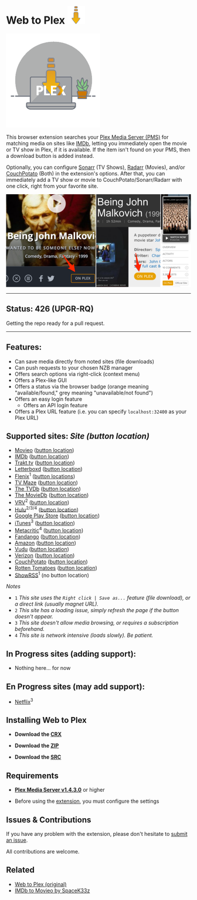 # Web to Plex ![Icon](src/img/48.png)

![Logo](src/img/256.png)

This browser extension searches your [Plex Media Server (PMS)](https://www.plex.tv/downloads/) for matching media on sites like [IMDb](https://imdb.com), letting you immediately open the movie or TV show in Plex, if it is available. If the item isn't found on your PMS, then a download button is added instead.

Optionally, you can configure [Sonarr](https://sonarr.tv/) (TV Shows), [Radarr](https://radarr.video/) (Movies), and/or [CouchPotato](https://couchpota.to/) (Both) in the extension's options. After that, you can immediately add a TV show or movie to CouchPotato/Sonarr/Radarr with one click, right from your favorite site.

![Examples](example.png)

----

## Status: 426 (UPGR-RQ)

Getting the repo ready for a pull request.

----

## Features:

- Can save media directly from noted sites (file downloads)
- Can push requests to your chosen NZB manager
- Offers search options via right-click (context menu)
- Offers a Plex-like GUI
- Offers a status via the browser badge (orange meaning "available/found," grey meaning "unavailable/not found")
- Offers an easy login feature
	- Offers an API login feature
- Offers a Plex URL feature (i.e. you can specify `localhost:32400` as your Plex URL)

## Supported sites: *Site (button location)*

- [Movieo](http://movieo.me/) ([button location](button-locations/movieo.png))
- [IMDb](http://imdb.com/) ([button location](button-locations/imdb.png))
- [Trakt.tv](https://trakt.tv/) ([button location](button-locations/trakt.png))
- [Letterboxd](https://letterboxd.com/) ([button location](button-locations/letterboxd.png))
- [Flenix](https://flenix.co/)<sup>1</sup> ([button locations](button-locations/flenix.png))
- [TV Maze](http://www.tvmaze.com/) ([button location](button-locations/tvmaze.png))
- [The TVDb](https://www.thetvdb.com/) ([button location](button-locations/tvdb.png))
- [The MovieDb](https://www.themoviedb.org/) ([button location](button-locations/tmdb.png))
- [VRV](https://vrv.co/)<sup>2</sup> ([button location](button-locations/vrv.png))
- [Hulu](https://hulu.com/)<sup>2/3/4</sup> ([button location](button-locations/hulu.png))
- [Google Play Store](https://play.google.com/store/movies/) ([button location](button-locations/google.png))
- [iTunes](https://itunes.apple.com/)<sup>3</sup> ([button location](button-locations/itunes.png))
- [Metacritic](http://www.metacritic.com/)<sup>4</sup> ([button location](button-locations/metacritic.png))
- [Fandango](https://www.fandango.com/) ([button location](button-locations/fandango.png))
- [Amazon](https://www.amazon.com/) ([button location](button-locations/amazon.png))
- [Vudu](https://www.vudu.com/) ([button location](button-locations/vudu.png))
- [Verizon](https://www.tv.verizon.com/) ([button location](button-locations/verizon.png))
- [CouchPotato](http://couchpotato.life/) ([button location](button-locations/couch-potato.png))
- [Rotten Tomatoes](https://www.rottentomatoes.com/) ([button location](button-locations/rotten-tomatoes.png))
- [ShowRSS](https://showrss.info/)<sup>1</sup> (no button location)

*Notes*

- `1` *This site uses the `Right click | Save as...` feature (file download), or a direct link (usually magnet URL).*
- `2` *This site has a loading issue, simply refresh the page if the button doesn't appear.*
- `3` *This site doesn't allow media browsing, or requires a subscription beforehand.*
- `4` *This site is network intensive (loads slowly). Be patient.*

## In Progress sites (adding support):

- Nothing here... for now

## En Progress sites (may add support):

- [Netflix](https://netflix.com/)<sup>3</sup>

## Installing Web to Plex

- **Download the [CRX](https://github.com/Ephellon/web-to-plex/raw/master/hhkmjeeccipbolailpomhjhmccnnjhkj.crx)**

- **Download the [ZIP](https://github.com/Ephellon/web-to-plex/raw/master/hhkmjeeccipbolailpomhjhmccnnjhkj.zip)**

- **Download the [SRC](https://github.com/Ephellon/web-to-plex/archive/master.zip)**

## Requirements

+ [**Plex Media Server v1.4.3.0**](https://www.plex.tv/downloads/#getdownload) or higher

+ Before using the [extension](chrome://extensions), you must configure the settings

## Issues & Contributions

If you have any problem with the extension, please don't hesitate to [submit an issue](https://github.com/Ephellon/web-to-plex/issues/new).

All contributions are welcome.

## Related

- [Web to Plex (original)](https://github.com/SpaceK33z/web-to-plex)
- [IMDb to Movieo by SpaceK33z](https://github.com/SpaceK33z/imdb-to-movieo)
